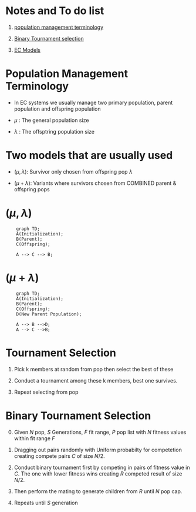 # Notes and To do list
1. [population management terminology](#population-management-terminology)

2. [Binary Tournament selection](#binary-tournament-selection)

3. [EC Models](#two-models-that-are-usually-used)

# Population Management Terminology
- In EC systems we usually manage two primary population, parent population and offspring population

- $\mu$ : The general population size
- $\lambda$ : The offsptring population size

# Two models that are usually used
- $(\mu,\lambda)$: Survivor only chosen from offspring pop $\lambda$

- $(\mu + \lambda)$: Variants where survivors chosen from COMBINED parent & offspring pops


# $(\mu,\lambda)$

```mermaid
    graph TD;
    A(Initialization);
    B(Parent);
    C(Offspring);

    A --> C --> B;

```

# $(\mu + \lambda)$

```mermaid
    graph TD;
    A(Initialization);
    B(Parent);
    C(Offspring);
    D(New Parent Population);

    A --> B -->D;
    A --> C -->B;

```

# Tournament Selection

1. Pick k members at random from pop then select the best of these

2. Conduct a tournament among these k members, best one survives.

3. Repeat selecting from pop

# Binary Tournament Selection

0. Given $N$ pop, $S$ Generations, $F$ fit range, $P$ pop list with $N$ fitness values within fit range $F$

1. Dragging out pairs randomly with Uniform probabilty for competetion creating compete pairs $C$ of size $N/2$.

2. Conduct binary tournament first by competing in pairs of fitness value in $C$. The one with lower fitness wins creating $R$ competed result of size $N/2$.

3. Then perform the mating to generate children from $R$ until $N$ pop cap.

4. Repeats until $S$ generation
